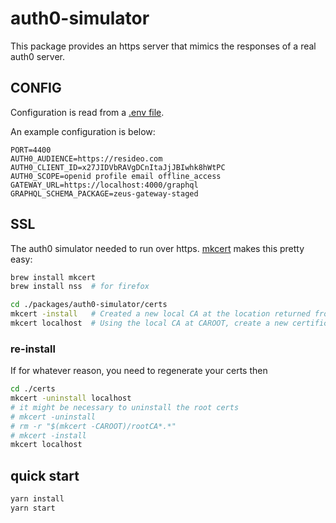# auth0-simulator

This package provides an https server that mimics the responses of a real auth0 server.

## CONFIG

Configuration is read from a [.env file](https://github.com/motdotla/dotenv).

An example configuration is below:

```
PORT=4400
AUTH0_AUDIENCE=https://resideo.com
AUTH0_CLIENT_ID=x27JIDVbRAVgDCnItaJjJBIwhk8hWtPC
AUTH0_SCOPE=openid profile email offline_access
GATEWAY_URL=https://localhost:4000/graphql
GRAPHQL_SCHEMA_PACKAGE=zeus-gateway-staged
```

## SSL

The auth0 simulator needed to run over https.  [mkcert](https://github.com/FiloSottile/mkcert) makes this pretty easy:

```bash
brew install mkcert
brew install nss  # for firefox

cd ./packages/auth0-simulator/certs
mkcert -install   # Created a new local CA at the location returned from `mkcert -CAROOT`
mkcert localhost  # Using the local CA at CAROOT, create a new certificate valid for the following names
```

### re-install

If for whatever reason, you need to regenerate your certs then

```bash
cd ./certs
mkcert -uninstall localhost
# it might be necessary to uninstall the root certs
# mkcert -uninstall 
# rm -r "$(mkcert -CAROOT)/rootCA*.*"
# mkcert -install
mkcert localhost
```

## quick start
```bash
yarn install
yarn start
```